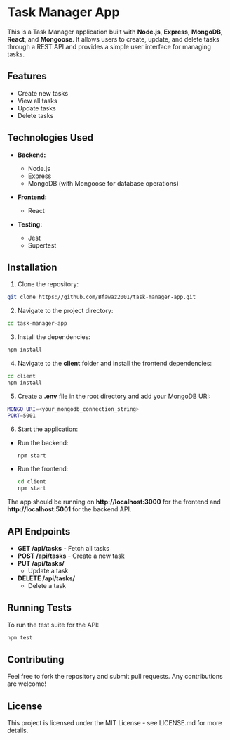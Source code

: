 # Task Manager App

This is a Task Manager application built with **Node.js**, **Express**, **MongoDB**, **React**, and **Mongoose**. It allows users to create, update, and delete tasks through a REST API and provides a simple user interface for managing tasks.

## Features

- Create new tasks
- View all tasks
- Update tasks
- Delete tasks

## Technologies Used

- **Backend:**
  - Node.js
  - Express
  - MongoDB (with Mongoose for database operations)
  
- **Frontend:**
  - React

- **Testing:**
  - Jest
  - Supertest

## Installation

1. Clone the repository:

  ```bash
  git clone https://github.com/Bfawaz2001/task-manager-app.git
  ```

2. Navigate to the project directory:
  
  ```bash
  cd task-manager-app
  ```

3. Install the dependencies:

  ```bash
  npm install
  ```
    
4. Navigate to the **client** folder and install the frontend dependencies:

  ```bash
  cd client
  npm install
  ```
    
5. Create a **.env** file in the root directory and add your MongoDB URI:

  ```bash
  MONGO_URI=<your_mongodb_connection_string>
  PORT=5001
  ```
    
6. Start the application:
- Run the backend:
  ```bash
  npm start
  ```
- Run the frontend:
  ```bash
  cd client
  npm start
  ```
The app should be running on **http://localhost:3000** for the frontend and **http://localhost:5001** for the backend API.

## API Endpoints
- **GET /api/tasks** - Fetch all tasks
- **POST /api/tasks** - Create a new task
- **PUT /api/tasks/**
  - Update a task
- **DELETE /api/tasks/**
  - Delete a task

## Running Tests
To run the test suite for the API:
  
  ``` bash
  npm test
  ```

## Contributing
Feel free to fork the repository and submit pull requests. Any contributions are welcome!

## License
This project is licensed under the MIT License - see LICENSE.md for more details.
